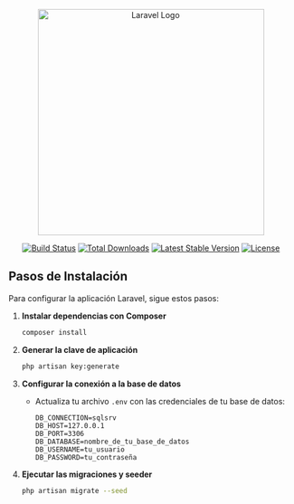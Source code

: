 <p align="center"><a href="https://laravel.com" target="_blank"><img src="https://raw.githubusercontent.com/laravel/art/master/logo-lockup/5%20SVG/2%20CMYK/1%20Full%20Color/laravel-logolockup-cmyk-red.svg" width="400" alt="Laravel Logo"></a></p>

<p align="center">
<a href="https://github.com/laravel/framework/actions"><img src="https://github.com/laravel/framework/workflows/tests/badge.svg" alt="Build Status"></a>
<a href="https://packagist.org/packages/laravel/framework"><img src="https://img.shields.io/packagist/dt/laravel/framework" alt="Total Downloads"></a>
<a href="https://packagist.org/packages/laravel/framework"><img src="https://img.shields.io/packagist/v/laravel/framework" alt="Latest Stable Version"></a>
<a href="https://packagist.org/packages/laravel/framework"><img src="https://img.shields.io/packagist/l/laravel/framework" alt="License"></a>
</p>



## Pasos de Instalación

Para configurar la aplicación Laravel, sigue estos pasos:

1. **Instalar dependencias con Composer**
   ```bash
   composer install
   ```

2. **Generar la clave de aplicación**
   ```bash
   php artisan key:generate
   ```

3. **Configurar la conexión a la base de datos**
    - Actualiza tu archivo `.env` con las credenciales de tu base de datos:
      ```
      DB_CONNECTION=sqlsrv
      DB_HOST=127.0.0.1
      DB_PORT=3306
      DB_DATABASE=nombre_de_tu_base_de_datos
      DB_USERNAME=tu_usuario
      DB_PASSWORD=tu_contraseña
      ```

4. **Ejecutar las migraciones y seeder**
   ```bash
   php artisan migrate --seed
   ```

